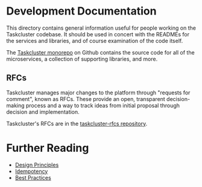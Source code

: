 # Development Documentation

This directory contains general information useful for people working on the Taskcluster codebase.
It should be used in concert with the READMEs for the services and libraries, and of course examination of the code itself.

The [Taskcluster monorepo](https://github.com/taskcluster/taskcluster) on Github contains the source code for all of the microservices, a collection of supporting libraries, and more.

## RFCs

Taskcluster manages major changes to the platform through "requests for comment", known as RFCs.
These provide an open, transparent decision-making process and a way to track ideas from initial proposal through decision and implementation.

Taskcluster's RFCs are in the [taskcluster-rfcs repository](https://github.com/taskcluster/taskcluster-rfcs).

# Further Reading

* [Design Principles](principles)
* [Idempotency](idempotency)
* [Best Practices](best-practices)
